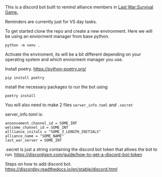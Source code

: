 This is a discord bot built to remind alliance members in [Last War:Survival Game.](https://play.google.com/store/apps/details?id=com.fun.lastwar.gp&hl=en_US&pli=1)

Reminders are currently just for VS day tasks.

To get started clone the repo and create a new environment. Here we will be using an enviorment manager from base python.

```python -m venv .```

Activate the enviroment, its will be a bit different depending on your operating system and which enviorment manager you use.

Install poetry. https://python-poetry.org/

```pip install poetry```

install the necessary packages to run the bot using

```poetry install```

You will also need to make 2 files ```server_info.toml``` and ```.secret```

server_info.toml is:

```rules_url = "discord_website_to_rules_message"
annoncement_channel_id = SOME_INT
welcome_channel_id = SOME_INT
allliance_initals = "SOME_3_LENGTH_INITIALS"
alliance_name = "SOME_NAME"
last_war_server = SOME_INT
```

.secret is just a string containing the discord bot token that allows the bot to run.
https://discordgsm.com/guide/how-to-get-a-discord-bot-token

Steps on how to add discord bot.
https://discordpy.readthedocs.io/en/stable/discord.html
